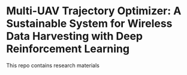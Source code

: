 # Multi-UAV Trajectory Optimizer: A Sustainable System for Wireless Data Harvesting with Deep Reinforcement Learning
This repo contains research materials

